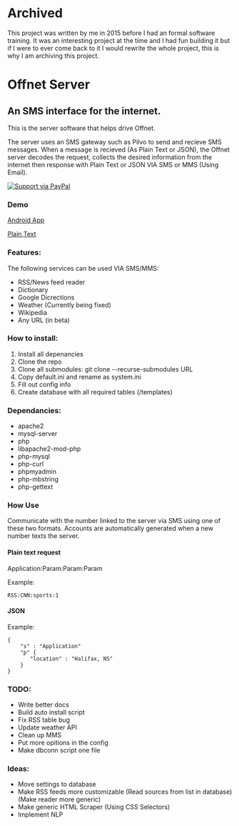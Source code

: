 # Archived
This project was written by me in 2015 before I had an formal software training. It was an interesting project at the time and I had fun building it but if I were to ever come back to it I would rewrite the whole project, this is why I am archiving this project.

# Offnet Server

## An SMS interface for the internet.

This is the server software that helps drive Offnet.

The server uses an SMS gateway such as Pilvo to send and recieve SMS messages.
When a message is recieved (As Plain Text or JSON), the Offnet server decodes the request, collects the desired information
from the internet then response with Plain Text or JSON VIA SMS or MMS (Using Email).

[![Support via PayPal](https://cdn.rawgit.com/twolfson/paypal-github-button/1.0.0/dist/button.svg)](https://www.paypal.me/offnet/)

### Demo

[Android App](https://i.imgur.com/LNSiAp3.gif)


[Plain Text](https://i.imgur.com/37hzyeM.gif)

### Features:

The following services can be used VIA SMS/MMS:

*  RSS/News feed reader
*  Dictionary
*  Google Dicrections
*  Weather (Currently being fixed)
*  Wikipedia
*  Any URL (in beta)

### How to install:

1. Install all depenancies
2. Clone the repo
3. Clone all submodules: git clone --recurse-submodules URL
4. Copy default.ini and rename as system.ini
5. Fill out config info
6. Create database with all required tables (/templates)

### Dependancies:

*  apache2
*  mysql-server
*  php
*  libapache2-mod-php
*  php-mysql
*  php-curl
*  phpmyadmin
*  php-mbstring
*  php-gettext


### How Use

Communicate with the number linked to the server via SMS using one of these two formats.
Accounts are automatically generated when a new number texts the server.

#### Plain text request

Application:Param:Param:Param

Example:
```
RSS:CNN:sports:1
```

#### JSON

Example:

```
{
    "s" : "Application"
    "p" {
       "location" : "Halifax, NS"
    }
}
```

### TODO:

*  Write better docs
*  Build auto install script
*  Fix RSS table bug
*  Update weather API
*  Clean up MMS
*  Put more opitions in the config
*  Make dbconn script one file

### Ideas:

*  Move settings to database
*  Make RSS feeds more customizable 
(Read sources from list in database)
(Make reader more generic)
*  Make generic HTML Scraper (Using CSS Selectors)
*  Implement NLP
